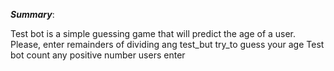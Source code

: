 ***Summary***:

Test bot is a simple guessing game that will predict the age of a user. 
Please, enter remainders of dividing ang test_but try_to guess your age
Test bot count any positive number users enter
